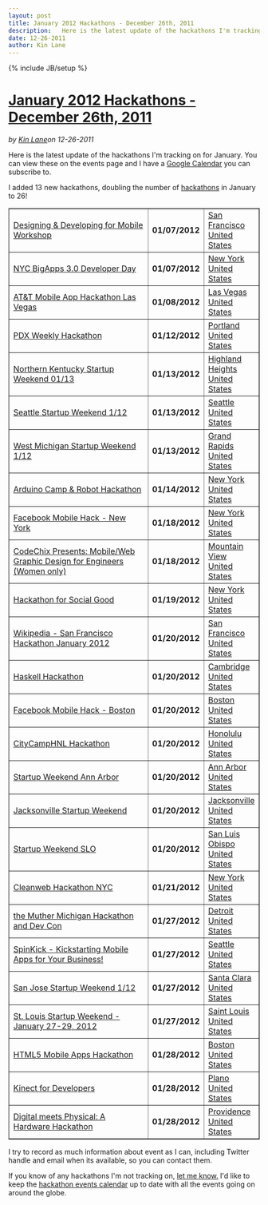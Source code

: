 ---layout: posttitle: January 2012 Hackathons - December 26th, 2011description:   Here is the latest update of the hackathons I'm tracking on for January.  You can view these on the events page and I have a&nbsp;Google Calendar&nbsp;you can subscribe to.  I added 13 new hackathons, doubling the number of hackathons in January to 26!  Designing &amp; Developing for Mobile Workshop 01/07/2012 San Francisco United States   NYC BigApps 3.date: 12-26-2011author: Kin Lane---{% include JB/setup %}<h1 class="title"><a href="#" rel="bookmark" title="January 2012 Hackathons - December 26th, 2011">January 2012 Hackathons - December 26th, 2011</a></h1><i><span class="small">by</span> <a href="https://plus.google.com/106460238807821851374" rel="author">Kin Lane</a><span class="small">on</span> <span class="post-date">12-26-2011</span></i><p></p><p><span>Here is the latest update of the hackathons I'm tracking on for January. You can view these on the events page and I have a&nbsp;</span><a title="Hackathons Google Calendar" href="http://blog.apievangelist.com/events_hackathon_calendar.php">Google Calendar</a><span>&nbsp;you can subscribe to.</span></p>
<p>I added 13 new hackathons, doubling the number of <a title="hackathons" href="http://blog.apievangelist.com/events/index.php">hackathons</a> in January to 26!</p>
<table style="margin-left: auto; margin-right: auto;" border="1" cellspacing="5" cellpadding="5" width="90%" align="center">
<tbody>
<tr>
<td width="60%"><a href="http://blog.apievangelist.com/events/designing__developing_for_mobile_workshop.php">Designing &amp; Developing for Mobile Workshop</a></td>
<td width="20%"><strong>01/07/2012</strong></td>
<td width="20%"><a href="http://blog.apievangelist.com/events/designing__developing_for_mobile_workshop.php">San Francisco<br />United States</a></td>
</tr>
<tr>
<td><a href="http://blog.apievangelist.com/events/nyc_bigapps_30_developer_day.php">NYC BigApps 3.0 Developer Day</a></td>
<td><strong>01/07/2012</strong></td>
<td><a href="http://blog.apievangelist.com/events/nyc_bigapps_30_developer_day.php">New York<br />United States</a></td>
</tr>
<tr>
<td><a href="http://blog.apievangelist.com/events/att_mobile_app_hackathon_las_vegas.php">AT&amp;T Mobile App Hackathon Las Vegas</a></td>
<td><strong>01/08/2012</strong></td>
<td><a href="http://blog.apievangelist.com/events/att_mobile_app_hackathon_las_vegas.php">Las Vegas<br />United States</a></td>
</tr>
<tr>
<td><a href="http://blog.apievangelist.com/events/pdx_weekly_hackathon.php">PDX Weekly Hackathon</a></td>
<td><strong>01/12/2012</strong></td>
<td><a href="http://blog.apievangelist.com/events/pdx_weekly_hackathon.php">Portland<br />United States</a></td>
</tr>
<tr>
<td><a href="http://blog.apievangelist.com/events/northern_kentucky_startup_weekend_0113.php">Northern Kentucky Startup Weekend 01/13</a></td>
<td><strong>01/13/2012</strong></td>
<td><a href="http://blog.apievangelist.com/events/northern_kentucky_startup_weekend_0113.php">Highland Heights<br />United States</a></td>
</tr>
<tr>
<td><a href="http://blog.apievangelist.com/events/seattle_startup_weekend_112.php">Seattle Startup Weekend 1/12</a></td>
<td><strong>01/13/2012</strong></td>
<td><a href="http://blog.apievangelist.com/events/seattle_startup_weekend_112.php">Seattle<br />United States</a></td>
</tr>
<tr>
<td><a href="http://blog.apievangelist.com/events/west_michigan_startup_weekend_112.php">West Michigan Startup Weekend 1/12</a></td>
<td><strong>01/13/2012</strong></td>
<td><a href="http://blog.apievangelist.com/events/west_michigan_startup_weekend_112.php">Grand Rapids<br />United States</a></td>
</tr>
<tr>
<td><a href="http://blog.apievangelist.com/events/arduino_camp__robot_hackathon.php">Arduino Camp &amp; Robot Hackathon</a></td>
<td><strong>01/14/2012</strong></td>
<td><a href="http://blog.apievangelist.com/events/arduino_camp__robot_hackathon.php">New York<br />United States</a></td>
</tr>
<tr>
<td><a href="http://blog.apievangelist.com/events/facebook_mobile_hack__new_york.php">Facebook Mobile Hack - New York</a></td>
<td><strong>01/18/2012</strong></td>
<td><a href="http://blog.apievangelist.com/events/facebook_mobile_hack__new_york.php">New York<br />United States</a></td>
</tr>
<tr>
<td><a href="http://blog.apievangelist.com/events/codechix_presents_mobileweb_graphic_design_for_engineers_women_only.php">CodeChix Presents: Mobile/Web Graphic Design for Engineers (Women only)</a></td>
<td><strong>01/18/2012</strong></td>
<td><a href="http://blog.apievangelist.com/events/codechix_presents_mobileweb_graphic_design_for_engineers_women_only.php">Mountain View<br />United States</a></td>
</tr>
<tr>
<td><a href="http://blog.apievangelist.com/events/hackathon_for_social_good.php">Hackathon for Social Good</a></td>
<td><strong>01/19/2012</strong></td>
<td><a href="http://blog.apievangelist.com/events/hackathon_for_social_good.php">New York<br />United States</a></td>
</tr>
<tr>
<td><a href="http://blog.apievangelist.com/events/wikipedia__san_francisco_hackathon_january_2012.php">Wikipedia - San Francisco Hackathon January 2012</a></td>
<td><strong>01/20/2012</strong></td>
<td><a href="http://blog.apievangelist.com/events/wikipedia__san_francisco_hackathon_january_2012.php">San Francisco<br />United States</a></td>
</tr>
<tr>
<td><a href="http://blog.apievangelist.com/events/haskell_hackathon.php">Haskell Hackathon</a></td>
<td><strong>01/20/2012</strong></td>
<td><a href="http://blog.apievangelist.com/events/haskell_hackathon.php">Cambridge<br />United States</a></td>
</tr>
<tr>
<td><a href="http://blog.apievangelist.com/events/facebook_mobile_hack__boston.php">Facebook Mobile Hack - Boston</a></td>
<td><strong>01/20/2012</strong></td>
<td><a href="http://blog.apievangelist.com/events/facebook_mobile_hack__boston.php">Boston<br />United States</a></td>
</tr>
<tr>
<td><a href="http://blog.apievangelist.com/events/citycamphnl_hackathon.php">CityCampHNL Hackathon</a></td>
<td><strong>01/20/2012</strong></td>
<td><a href="http://blog.apievangelist.com/events/citycamphnl_hackathon.php">Honolulu<br />United States</a></td>
</tr>
<tr>
<td><a href="http://blog.apievangelist.com/events/startup_weekend_ann_arbor.php">Startup Weekend Ann Arbor</a></td>
<td><strong>01/20/2012</strong></td>
<td><a href="http://blog.apievangelist.com/events/startup_weekend_ann_arbor.php">Ann Arbor<br />United States</a></td>
</tr>
<tr>
<td><a href="http://blog.apievangelist.com/events/jacksonville_startup_weekend.php">Jacksonville Startup Weekend</a></td>
<td><strong>01/20/2012</strong></td>
<td><a href="http://blog.apievangelist.com/events/jacksonville_startup_weekend.php">Jacksonville<br />United States</a></td>
</tr>
<tr>
<td><a href="http://blog.apievangelist.com/events/startup_weekend_slo.php">Startup Weekend SLO</a></td>
<td><strong>01/20/2012</strong></td>
<td><a href="http://blog.apievangelist.com/events/startup_weekend_slo.php">San Luis Obispo<br />United States</a></td>
</tr>
<tr>
<td><a href="http://blog.apievangelist.com/events/cleanweb_hackathon_nyc.php">Cleanweb Hackathon NYC</a></td>
<td><strong>01/21/2012</strong></td>
<td><a href="http://blog.apievangelist.com/events/cleanweb_hackathon_nyc.php">New York<br />United States</a></td>
</tr>
<tr>
<td><a href="http://blog.apievangelist.com/events/the_muther_michigan_hackathon_and_dev_con.php">the Muther Michigan Hackathon and Dev Con</a></td>
<td><strong>01/27/2012</strong></td>
<td><a href="http://blog.apievangelist.com/events/the_muther_michigan_hackathon_and_dev_con.php">Detroit<br />United States</a></td>
</tr>
<tr>
<td><a href="http://blog.apievangelist.com/events/spinkick__kickstarting_mobile_apps_for_your_business.php">SpinKick - Kickstarting Mobile Apps for Your Business!</a></td>
<td><strong>01/27/2012</strong></td>
<td><a href="http://blog.apievangelist.com/events/spinkick__kickstarting_mobile_apps_for_your_business.php">Seattle<br />United States</a></td>
</tr>
<tr>
<td><a href="http://blog.apievangelist.com/events/san_jose_startup_weekend_112.php">San Jose Startup Weekend 1/12</a></td>
<td><strong>01/27/2012</strong></td>
<td><a href="http://blog.apievangelist.com/events/san_jose_startup_weekend_112.php">Santa Clara<br />United States</a></td>
</tr>
<tr>
<td><a href="http://blog.apievangelist.com/events/st_louis_startup_weekend__january_2729_2012.php">St. Louis Startup Weekend - January 27-29, 2012</a></td>
<td><strong>01/27/2012</strong></td>
<td><a href="http://blog.apievangelist.com/events/st_louis_startup_weekend__january_2729_2012.php">Saint Louis<br />United States</a></td>
</tr>
<tr>
<td><a href="http://blog.apievangelist.com/events/html5_mobile_apps_hackathon.php">HTML5 Mobile Apps Hackathon</a></td>
<td><strong>01/28/2012</strong></td>
<td><a href="http://blog.apievangelist.com/events/html5_mobile_apps_hackathon.php">Boston<br />United States</a></td>
</tr>
<tr>
<td><a href="http://blog.apievangelist.com/events/kinect_for_developers.php">Kinect for Developers</a></td>
<td><strong>01/28/2012</strong></td>
<td><a href="http://blog.apievangelist.com/events/kinect_for_developers.php">Plano<br />United States</a></td>
</tr>
<tr>
<td><a href="http://blog.apievangelist.com/events/digital_meets_physical_a_hardware_hackathon.php">Digital meets Physical: A Hardware Hackathon</a></td>
<td><strong>01/28/2012</strong></td>
<td><a href="http://blog.apievangelist.com/events/digital_meets_physical_a_hardware_hackathon.php">Providence<br />United States</a></td>
</tr>
</tbody>
</table>
<p>I try to record as much information about event as I can, including Twitter handle and email when its available, so you can contact them.</p>
<p>If you know of any hackathons I'm not tracking on,&nbsp;<a title="Contact me" href="http://blog.apievangelist.com/contact.php">let me know.</a>&nbsp;I'd like to keep the&nbsp;<a title="hackathon event calendar" href="http://blog.apievangelist.com/events/">hackathon events calendar</a>&nbsp;up to date with all the events going on around the globe.</p>
